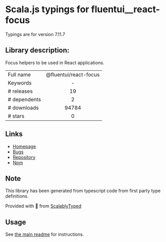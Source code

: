 
# Scala.js typings for fluentui__react-focus

Typings are for version 7.11.7

## Library description:
Focus helpers to be used in React applications.

|                    |                 |
| ------------------ | :-------------: |
| Full name          | @fluentui/react-focus |
| Keywords           | - |
| # releases         | 19 |
| # dependents       | 2 |
| # downloads        | 94784 |
| # stars            | 0 |

## Links
- [Homepage](https://github.com/microsoft/fluentui#readme)
- [Bugs](https://github.com/microsoft/fluentui/issues)
- [Repository](https://github.com/microsoft/fluentui)
- [Npm](https://www.npmjs.com/package/%40fluentui%2Freact-focus)
    


## Note
This library has been generated from typescript code from first party type definitions.

Provided with :purple_heart: from [ScalablyTyped](https://github.com/oyvindberg/ScalablyTyped)

## Usage
See [the main readme](../../readme.md) for instructions.


